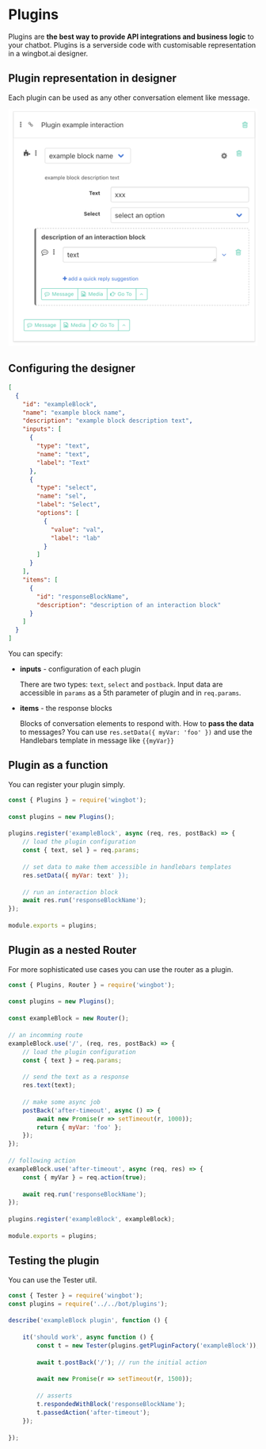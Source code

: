 # Plugins

Plugins are **the best way to provide API integrations and business logic** to your chatbot. Plugins is a serverside code with customisable representation in a wingbot.ai designer.

## Plugin representation in designer

Each plugin can be used as any other conversation element like message.

![wingbot plugin](./plugins.png "Wingbot Chatbot Plugin")

## Configuring the designer

```json
[
  {
    "id": "exampleBlock",
    "name": "example block name",
    "description": "example block description text",
    "inputs": [
      {
        "type": "text",
        "name": "text",
        "label": "Text"
      },
      {
        "type": "select",
        "name": "sel",
        "label": "Select",
        "options": [
          {
            "value": "val",
            "label": "lab"
          }
        ]
      }
    ],
    "items": [
      {
        "id": "responseBlockName",
        "description": "description of an interaction block"
      }
    ]
  }
]
```

You can specify:

- **inputs** - configuration of each plugin

    There are two types: `text`, `select` and `postback`. Input data are accessible in `params` as a 5th parameter of plugin and in `req.params`.

- **items** - the response blocks

    Blocks of conversation elements to respond with. How to **pass the data** to messages? You can use `res.setData({ myVar: 'foo' })` and use the Handlebars template in message like `{{myVar}}`

## Plugin as a function

You can register your plugin simply.

```javascript
const { Plugins } = require('wingbot');

const plugins = new Plugins();

plugins.register('exampleBlock', async (req, res, postBack) => {
    // load the plugin configuration
    const { text, sel } = req.params;

    // set data to make them accessible in handlebars templates
    res.setData({ myVar: text' });

    // run an interaction block
    await res.run('responseBlockName');
});

module.exports = plugins;
```

## Plugin as a nested Router

For more sophisticated use cases you can use the router as a plugin.

```javascript
const { Plugins, Router } = require('wingbot');

const plugins = new Plugins();

const exampleBlock = new Router();

// an incomming route
exampleBlock.use('/', (req, res, postBack) => {
    // load the plugin configuration
    const { text } = req.params;

    // send the text as a response
    res.text(text);

    // make some async job
    postBack('after-timeout', async () => {
        await new Promise(r => setTimeout(r, 1000));
        return { myVar: 'foo' };
    });
});

// following action
exampleBlock.use('after-timeout', async (req, res) => {
    const { myVar } = req.action(true);

    await req.run('responseBlockName');
});

plugins.register('exampleBlock', exampleBlock);

module.exports = plugins;
```

## Testing the plugin

You can use the Tester util.

```javascript
const { Tester } = require('wingbot');
const plugins = require('../../bot/plugins');

describe('exampleBlock plugin', function () {

    it('should work', async function () {
        const t = new Tester(plugins.getPluginFactory('exampleBlock'));

        await t.postBack('/'); // run the initial action

        await new Promise(r => setTimeout(r, 1500));

        // asserts
        t.respondedWithBlock('responseBlockName');
        t.passedAction('after-timeout');
    });

});
```